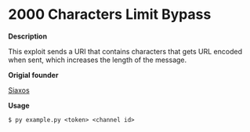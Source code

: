 # 2000 Characters Limit Bypass

**Description**

This exploit sends a URI that contains characters that gets URL encoded when sent, which increases the length of the message.

**Origial founder**

[Siaxos]()

**Usage**
```
$ py example.py <token> <channel id>
```
